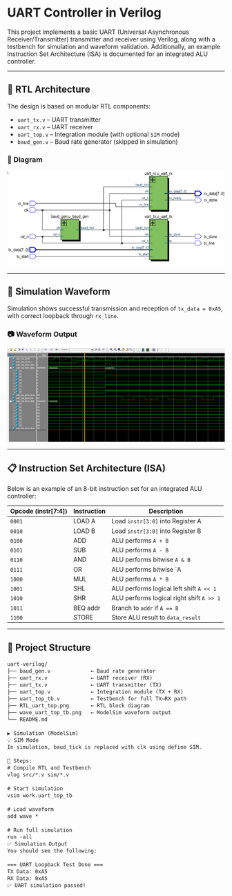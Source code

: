 # UART Controller in Verilog

This project implements a basic UART (Universal Asynchronous Receiver/Transmitter) transmitter and receiver using Verilog, along with a testbench for simulation and waveform validation. Additionally, an example Instruction Set Architecture (ISA) is documented for an integrated ALU controller.

---

## 🧱 RTL Architecture

The design is based on modular RTL components:

- `uart_tx.v` – UART transmitter
- `uart_rx.v` – UART receiver
- `uart_top.v` – Integration module (with optional `SIM` mode)
- `baud_gen.v` – Baud rate generator (skipped in simulation)

### 📘 Diagram

![RTL Block Diagram](RTL_uart_top.png)

---

## 📶 Simulation Waveform

Simulation shows successful transmission and reception of `tx_data = 0xA5`, with correct loopback through `rx_line`.

### 📷 Waveform Output

![Simulation Waveform](wave_uart_top_tb.png)

---

## 📋 Instruction Set Architecture (ISA)

Below is an example of an 8-bit instruction set for an integrated ALU controller:

| Opcode (instr[7:4]) | Instruction | Description                                |
|---------------------|-------------|--------------------------------------------|
| `0001`              | LOAD A      | Load `instr[3:0]` into Register A          |
| `0010`              | LOAD B      | Load `instr[3:0]` into Register B          |
| `0100`              | ADD         | ALU performs `A + B`                       |
| `0101`              | SUB         | ALU performs `A - B`                       |
| `0110`              | AND         | ALU performs bitwise `A & B`               |
| `0111`              | OR          | ALU performs bitwise `A | B`               |
| `1000`              | MUL         | ALU performs `A * B`                       |
| `1001`              | SHL         | ALU performs logical left shift `A << 1`   |
| `1010`              | SHR         | ALU performs logical right shift `A >> 1`  |
| `1011`              | BEQ addr    | Branch to `addr` if `A == B`               |
| `1100`              | STORE       | Store ALU result to `data_result`         |

---

## 📂 Project Structure

```plaintext
uart-verilog/
├── baud_gen.v             ← Baud rate generator
├── uart_rx.v              ← UART receiver (RX)
├── uart_tx.v              ← UART transmitter (TX)
├── uart_top.v             ← Integration module (TX + RX)
├── uart_top_tb.v          ← Testbench for full TX→RX path
├── RTL_uart_top.png       ← RTL block diagram
├── wave_uart_top_tb.png   ← ModelSim waveform output
└── README.md

▶️ Simulation (ModelSim)
💡 SIM Mode
In simulation, baud_tick is replaced with clk using define SIM.

🔁 Steps:
# Compile RTL and Testbench
vlog src/*.v sim/*.v

# Start simulation
vsim work.uart_top_tb

# Load waveform
add wave *

# Run full simulation
run -all
✅ Simulation Output
You should see the following:

=== UART Loopback Test Done ===
TX Data: 0xA5
RX Data: 0xA5
✅ UART simulation passed!
